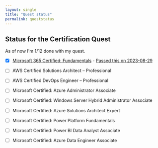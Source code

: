 ```yaml
---
layout: single
title: "Quest status"
permalink: queststatus
---
```



## Status for the Certification Quest

As of now I'm 1/12 done with my quest. 

- [x] [Microsoft 365 Certified: Fundamentals](https://learn.microsoft.com/api/credentials/share/en-us/OleRandHendriksen-9681/E31F7C2CEA601457?sharingId=1CF91CEEF57A27BB) - [Passed this on 2023-08-29](/certifications/2023/08/29/1-out-of-12.html)
  
- [ ] AWS Certified Solutions Architect – Professional
- [ ] AWS Certified DevOps Engineer – Professional
- [ ] Microsoft Certified: Azure Administrator Associate
- [ ] Microsoft Certified: Windows Server Hybrid Administrator Associate
- [ ] Microsoft Certified: Azure Solutions Architect Expert
- [ ] Microsoft Certified: Power Platform Fundamentals
- [ ] Microsoft Certified: Power BI Data Analyst Associate
- [ ] Microsoft Certified: Azure Data Engineer Associate